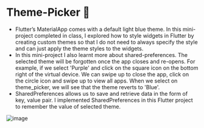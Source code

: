 # Theme-Picker 🎨
  - Flutter’s MaterialApp comes with a default light blue theme. In this mini-project completed in class, I explored how to style widgets in Flutter by creating custom themes so that I do not need to always specify the style and can just apply the theme styles to the widgets.
  - In this mini-project I also learnt more about shared-preferences. The selected theme will be forgotten once the app closes and re-opens. For example, if we select 'Purple' and click on the square icon on the bottom right of the virtual device. We can swipe up to close the app, click on the circle icon and swipe up to view all apps. When we select on theme_picker, we will see that the theme reverts to 'Blue'. 
  - SharedPreferences allows us to save and retrieve data in the form of key, value pair. I implemented SharedPreferences in this Flutter project to remember the value of selected theme. 
  
![image](https://user-images.githubusercontent.com/100062535/195849580-9c1ea69b-66e5-4bf9-bb2b-8622bade212e.png)

